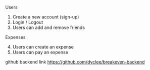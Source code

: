 Users

1. Create a new account (sign-up)
2. Login / Logout
3. Users can add and remove friends

Expenses

4. Users can create an expense
5. Users can pay an expense


github backend link
https://github.com/dyclee/breakeven-backend
